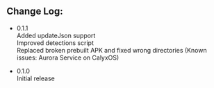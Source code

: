 ## Change Log:
- 0.1.1   
Added updateJson support   
Improved detections script   
Replaced broken prebuilt APK and fixed wrong directories (Known issues: Aurora Service on CalyxOS)   
   
- 0.1.0   
Initial release   
